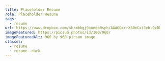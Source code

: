 ```yaml
---
title: Placeholder Resume
role: Placeholder Resume
tags:
  - resume
url: https://www.dropbox.com/sh/mbhgj9aomqo0sph/AAAGOcrrXS0eCxt3eb-0zDkwa?dl=0
imageFeatured: https://picsum.photos/id/100/960/
imageFeaturedAlt: 960 by 960 picsum image
classes:
  - resume
  - resume--dark
---
```

